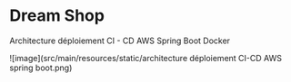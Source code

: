 # Dream Shop
 Architecture déploiement CI - CD AWS Spring Boot Docker

![image](src/main/resources/static/architecture déploiement CI-CD AWS  spring boot.png)